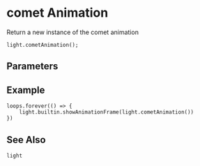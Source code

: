 # comet Animation

Return a new instance of the comet animation

```sig
light.cometAnimation();
```

## Parameters


## Example

```blocks
loops.forever(() => {
    light.builtin.showAnimationFrame(light.cometAnimation())
})
```

## See Also

```package
light
```
